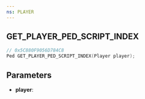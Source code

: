 ```yaml
---
ns: PLAYER
---
```

## GET_PLAYER_PED_SCRIPT_INDEX

```c
// 0x5C880F9056D784C8
Ped GET_PLAYER_PED_SCRIPT_INDEX(Player player);
```

## Parameters
* **player**:
